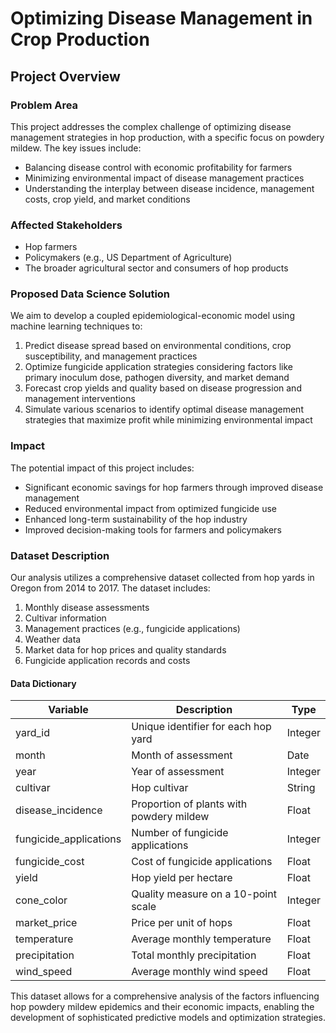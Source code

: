 # Optimizing Disease Management in Crop Production

## Project Overview

### Problem Area
This project addresses the complex challenge of optimizing disease management strategies in hop production, with a specific focus on powdery mildew. The key issues include:

- Balancing disease control with economic profitability for farmers
- Minimizing environmental impact of disease management practices
- Understanding the interplay between disease incidence, management costs, crop yield, and market conditions

### Affected Stakeholders
- Hop farmers
- Policymakers (e.g., US Department of Agriculture)
- The broader agricultural sector and consumers of hop products

### Proposed Data Science Solution
We aim to develop a coupled epidemiological-economic model using machine learning techniques to:

1. Predict disease spread based on environmental conditions, crop susceptibility, and management practices
2. Optimize fungicide application strategies considering factors like primary inoculum dose, pathogen diversity, and market demand
3. Forecast crop yields and quality based on disease progression and management interventions
4. Simulate various scenarios to identify optimal disease management strategies that maximize profit while minimizing environmental impact

### Impact
The potential impact of this project includes:

- Significant economic savings for hop farmers through improved disease management
- Reduced environmental impact from optimized fungicide use
- Enhanced long-term sustainability of the hop industry
- Improved decision-making tools for farmers and policymakers

### Dataset Description

Our analysis utilizes a comprehensive dataset collected from hop yards in Oregon from 2014 to 2017. The dataset includes:

1. Monthly disease assessments
2. Cultivar information
3. Management practices (e.g., fungicide applications)
4. Weather data
5. Market data for hop prices and quality standards
6. Fungicide application records and costs

#### Data Dictionary

| Variable | Description | Type |
|----------|-------------|------|
| yard_id | Unique identifier for each hop yard | Integer |
| month | Month of assessment | Date |
| year | Year of assessment | Integer |
| cultivar | Hop cultivar | String |
| disease_incidence | Proportion of plants with powdery mildew | Float |
| fungicide_applications | Number of fungicide applications | Integer |
| fungicide_cost | Cost of fungicide applications | Float |
| yield | Hop yield per hectare | Float |
| cone_color | Quality measure on a 10-point scale | Integer |
| market_price | Price per unit of hops | Float |
| temperature | Average monthly temperature | Float |
| precipitation | Total monthly precipitation | Float |
| wind_speed | Average monthly wind speed | Float |

This dataset allows for a comprehensive analysis of the factors influencing hop powdery mildew epidemics and their economic impacts, enabling the development of sophisticated predictive models and optimization strategies.